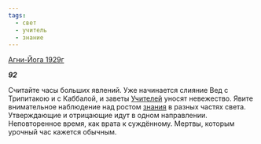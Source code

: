 ```yaml
---
tags:
  - свет
  - учитель
  - знание
---
```

[Агни-Йога 1929г](https://127.0.0.1:4002/agni/1929)

___92___

Считайте часы больших явлений. Уже начинается слияние Вед с Трипитакою и с Каббалой, и заветы [Учителей](../../../tags/#учитель) уносят невежество. Явите внимательное наблюдение над ростом [знания](../../../tags/#знание) в разных частях света. Утверждающие и отрицающие идут в одном направлении. Неповторенное время, как врата к суждённому. Мертвы, которым урочный час кажется обычным.